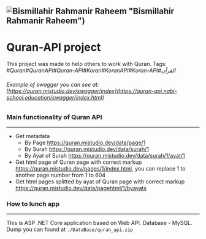 ![Bismillahir Rahmanir Raheem](https://imanakhov.github.io/images/Bismillah_R_R.png) "Bismillahir Rahmanir Raheem")
--------
# Quran-API project
This project was made to help others to work with Quran. Tags: _#Quran#QuranAPI#Quran-API#Koran#KoranAPI#Koran-API#القرآن‎_
###### Example of swagger you can see at: [https://quran.mistudio.dev/swagger/index](https://quran-api.nabi-school.education/swagger/index.html)

### Main functionality of Quran API
--------
- Get metadata
    - By Page https://quran.mistudio.dev/data/page/1
    - By Surah https://quran.mistudio.dev/data/surah/1
    - By Ayat of Surah https://quran.mistudio.dev/data/surah/1/ayat/1
- Get html page of Quran page with correct markup https://quran.mistudio.dev/pages/1/index.html, you can replace 1 to another page number from 1 to 604
- Get html pages splitted by ayat of Quran page with correct markup https://quran.mistudio.dev/data/pagehtml/1/byayats

### How to lunch app
--------
This is ASP .NET Core application based on Web API. Database - MySQL. Dump you can found at `./DataBase/quran_api.zip`
